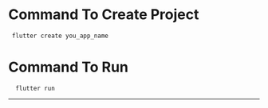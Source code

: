 # Command To Create Project
     flutter create you_app_name
# Command To Run
      flutter run
-----------------------------------------
